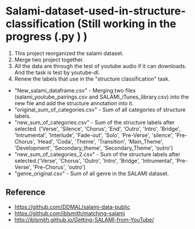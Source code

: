 # Salami-dataset-used-in-structure-classification (Still working in the progress (.py ) )

1. This project reorganized the salami dataset.
2. Merge two project together.
3. All the data are through the test of youtube audio if it can downloads. And the task is test by youtube-dl.
4. Renew the labels that use in the "structure classification" task.
  
*  "New_salami_dataframe.csv" - Merging two files (salami_youtube_pairings.csv and SALAMI_iTunes_library.csv) into the new file and add the structure annotation into it.
*  "original_sum_of_categories.csv" - Sum of all categories of structure labels.
*  "new_sum_of_categories.csv" - Sum of the structure labels after selected. ('Verse', 'Silence', 'Chorus', 'End', 'Outro', 'Intro', 'Bridge', 'Intrumental', 'Interlude', 'Fade-out', 'Solo', 'Pre-Verse', 'silence', 'Pre-Chorus', 'Head', 'Coda', 'Theme', 'Transition', 'Main_Theme', 'Development', 'Secondary_theme', 'Secondary_Theme', 'outro')
*  "new_sum_of_categories_2.csv" - Sum of the structure labels after selected.('Verse', 'Chorus', 'Outro', 'Intro', 'Bridge', 'Intrumental', 'Pre-Verse', 'Pre-Chorus', 'outro')
*  "genre_original.csv" - Sum of all genre in the SALAMI dataset.

## Reference
*  https://github.com/DDMAL/salami-data-public 
*  https://github.com/jblsmith/matching-salami 
*  http://jblsmith.github.io/Getting-SALAMI-from-YouTube/ 

